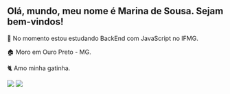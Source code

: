 ## Olá, mundo, meu nome é Marina de Sousa. Sejam bem-vindos!

📝 No momento estou estudando BackEnd com JavaScript no IFMG.

🏠 Moro em Ouro Preto - MG.

🐈 Amo minha gatinha.

<a href="https://instagram.com/marinadsousam" target="_blank"><img src="https://img.shields.io/badge/-Instagram-%23E4405F?style=for-the-badge&logo=instagram&logoColor=white" target="_blank"></a>
<a href = "mailto:marinadesmatos@gmail.com"><img src="https://img.shields.io/badge/-Gmail-%23333?style=for-the-badge&logo=gmail&logoColor=white" target="_blank"></a>


